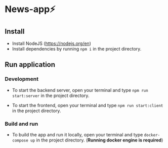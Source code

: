 # News-app⚡

## Install
- Install NodeJS (https://nodejs.org/en)
- Install dependencies by running `npm i`  in the project directory.

## Run application

### Development


- To start the backend server, open your terminal and type `npm run start:server` in the project directory.

- To start the frontend, open your terminal and type `npm run start:client` in the project directory.

### Build and run

- To build the app and run it locally, open your terminal and type `docker-compose up` in the project directory. 
(**Running docker engine is required**)
 
